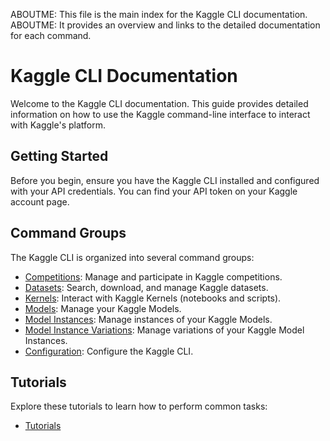 ABOUTME: This file is the main index for the Kaggle CLI documentation.
ABOUTME: It provides an overview and links to the detailed documentation for each command.

# Kaggle CLI Documentation

Welcome to the Kaggle CLI documentation. This guide provides detailed information on how to use the Kaggle command-line interface to interact with Kaggle's platform.

## Getting Started

Before you begin, ensure you have the Kaggle CLI installed and configured with your API credentials. You can find your API token on your Kaggle account page.

## Command Groups

The Kaggle CLI is organized into several command groups:

*   [Competitions](./competitions.md): Manage and participate in Kaggle competitions.
*   [Datasets](./datasets.md): Search, download, and manage Kaggle datasets.
*   [Kernels](./kernels.md): Interact with Kaggle Kernels (notebooks and scripts).
*   [Models](./models.md): Manage your Kaggle Models.
*   [Model Instances](./model_instances.md): Manage instances of your Kaggle Models.
*   [Model Instance Variations](./model_instance_variations.md): Manage variations of your Kaggle Model Instances.
*   [Configuration](./configuration.md): Configure the Kaggle CLI.

## Tutorials

Explore these tutorials to learn how to perform common tasks:

*   [Tutorials](./tutorials.md)

